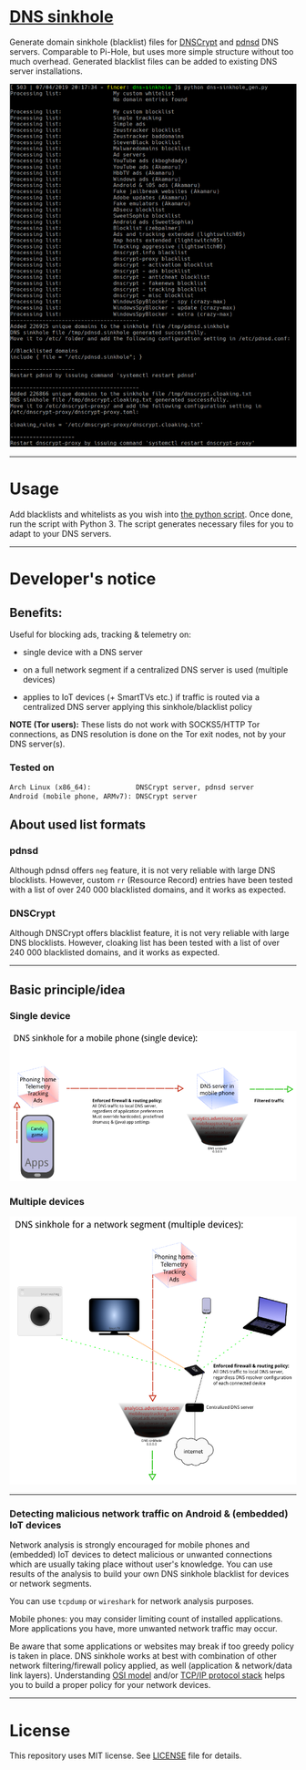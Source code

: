 # [DNS sinkhole](https://en.wikipedia.org/wiki/DNS_sinkhole)

Generate domain sinkhole (blacklist) files for [DNSCrypt](https://github.com/jedisct1/dnscrypt-proxy) and [pdnsd](http://members.home.nl/p.a.rombouts/pdnsd/) DNS servers. Comparable to Pi-Hole, but uses more simple structure without too much overhead. Generated blacklist files can be added to existing DNS server installations.

![](images/sample.png)

----------

# Usage

Add blacklists and whitelists as you wish into [the python script](data/dns-sinkhole_gen.py). Once done, run the script with Python 3. The script generates necessary files for you to adapt to your DNS servers.

----------

# Developer's notice

## Benefits:

Useful for blocking ads, tracking & telemetry on:

- single device with a DNS server

- on a full network segment if a centralized DNS server is used (multiple devices)

- applies to IoT devices (+ SmartTVs etc.) if traffic is routed via a centralized DNS server applying this sinkhole/blacklist policy

**NOTE (Tor users):** These lists do not work with SOCKS5/HTTP Tor connections, as DNS resolution is done on the Tor exit nodes, not by your DNS server(s).

### Tested on

```
Arch Linux (x86_64):           DNSCrypt server, pdnsd server
Android (mobile phone, ARMv7): DNSCrypt server
```

## About used list formats

### pdnsd

Although pdnsd offers `neg` feature, it is not very reliable with large DNS blocklists. However, custom `rr` (Resource Record) entries have been tested with a list of over 240 000 blacklisted domains, and it works as expected.

### DNSCrypt

Although DNSCrypt offers blacklist feature, it is not very reliable with large DNS blocklists. However, cloaking list has been tested with a list of over 240 000 blacklisted domains, and it works as expected.

----------

## Basic principle/idea

### Single device

![](images/dns-sinkhole_phone.png)

### Multiple devices

![](images/dns-sinkhole_network.png)

----------

### Detecting malicious network traffic on Android & (embedded) IoT devices

Network analysis is strongly encouraged for mobile phones and (embedded) IoT devices to detect malicious or unwanted connections which are usually taking place without user's knowledge. You can use results of the analysis to build your own DNS sinkhole blacklist for devices or network segments.

You can use `tcpdump` or `wireshark` for network analysis purposes.

Mobile phones: you may consider limiting count of installed applications. More applications you have, more unwanted network traffic may occur.

Be aware that some applications or websites may break if too greedy policy is taken in place. DNS sinkhole works at best with combination of other network filtering/firewall policy applied, as well (application & network/data link layers). Understanding [OSI model](https://en.wikipedia.org/wiki/OSI_model) and/or [TCP/IP protocol stack](https://en.wikipedia.org/wiki/Internet_protocol_suite) helps you to build a proper policy for your network devices.

----------

# License

This repository uses MIT license. See [LICENSE](LICENSE) file for details.
